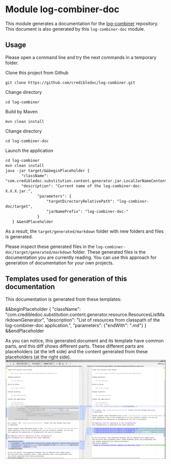 # Module log-combiner-doc
This module generates a documentation for the
[log-combiner](../README.md) repository.
This document is also generated by this `log-combiner-doc` module.

## Usage
Please open a command line and try the next commands in a temporary folder.

Clone this project from Github

    git clone https://github.com/credibledoc/log-combiner.git

Change directory

    cd log-combiner
    
Build by Maven
    
    mvn clean install

Change directory
    
    cd log-combiner-doc
    
Launch the application

    cd log-combiner
    mvn clean install
    java -jar target/&&beginPlaceholder {
           "className": "com.credibledoc.substitution.content.generator.jar.LocalJarNameContentGenerator",
           "description": "Current name of the log-combiner-doc-X.X.X.jar.",
                  "parameters": {
                      "targetDirectoryRelativePath": "log-combiner-doc/target",
                      "jarNamePrefix": "log-combiner-doc-"
                  }
       } &&endPlaceholder

As a result, the `target/generated/markdown` folder with new folders and files
is generated.

Please inspect these generated files in the `log-combiner-doc/target/generated/markdown` folder.
These generated files is the documentation you are currently reading. You can use
this approach for generation of documentation for your own projects.

## Templates used for generation of this documentation
This documentation is generated from these templates:

&&beginPlaceholder {
    "className": "com.credibledoc.substitution.content.generator.resource.ResourcesListMarkdownGenerator",
    "description": "List of resources from classpath of the log-combiner-doc application.",
    "parameters": {"endWith": ".md"}
} &&endPlaceholder

As you can notice, this generated document and its template have common parts,
and this diff shows different parts. These different parts are placeholders (at the left side)
and the content generated from these placeholders (at the right side).
![Image of differences between template and generated files](doc/img/diffBetweenTemplateAndGeneratedFiles.png)
